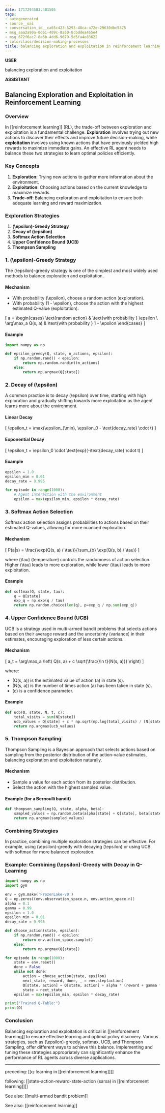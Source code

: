 ```yaml
---
date: 1717294583.401505
tags:
- autogenerated
- source__oai
- conversation_id__ca65c423-5293-48ca-a72e-29630dbc5375
- msg_aaa2a90a-0d61-409c-8a50-8cbddea465e4
- msg_672f6ac7-8a6b-4dd6-9079-5d5fa4e83622
- colorclass/decision-making-processes
title: balancing exploration and exploitation in reinforcement learning
---
```


**USER**

balancing exploration and exploitation


**ASSISTANT**

## Balancing Exploration and Exploitation in Reinforcement Learning

### Overview

In [[reinforcement learning]] (RL), the trade-off between exploration and exploitation is a fundamental challenge. **Exploration** involves trying out new actions to discover their effects and improve future decision-making, while **exploitation** involves using known actions that have previously yielded high rewards to maximize immediate gains. An effective RL agent needs to balance these two strategies to learn optimal policies efficiently.

### Key Concepts

1. **Exploration**: Trying new actions to gather more information about the environment.
2. **Exploitation**: Choosing actions based on the current knowledge to maximize rewards.
3. **Trade-off**: Balancing exploration and exploitation to ensure both adequate learning and reward maximization.

### Exploration Strategies

1. **\(\epsilon\)-Greedy Strategy**
2. **Decay of \(\epsilon\)**
3. **Softmax Action Selection**
4. **Upper Confidence Bound (UCB)**
5. **Thompson Sampling**

### 1. \(\epsilon\)-Greedy Strategy

The \(\epsilon\)-greedy strategy is one of the simplest and most widely used methods to balance exploration and exploitation.

#### Mechanism

- With probability \(\epsilon\), choose a random action (exploration).
- With probability \(1 - \epsilon\), choose the action with the highest estimated Q-value (exploitation).

\[
a =
\begin{cases} 
\text{random action} & \text{with probability } \epsilon \\
\arg\max_a Q(s, a) & \text{with probability } 1 - \epsilon
\end{cases}
\]

#### Example

```python
import numpy as np

def epsilon_greedy(Q, state, n_actions, epsilon):
    if np.random.rand() < epsilon:
        return np.random.randint(n_actions)
    else:
        return np.argmax(Q[state])
```

### 2. Decay of \(\epsilon\)

A common practice is to decay \(\epsilon\) over time, starting with high exploration and gradually shifting towards more exploitation as the agent learns more about the environment.

#### Linear Decay

\[
\epsilon_t = \max(\epsilon_{\min}, \epsilon_0 - \text{decay_rate} \cdot t)
\]

#### Exponential Decay

\[
\epsilon_t = \epsilon_0 \cdot \text{exp}(-\text{decay_rate} \cdot t)
\]

#### Example

```python
epsilon = 1.0
epsilon_min = 0.01
decay_rate = 0.995

for episode in range(1000):
    # Agent interaction with the environment
    epsilon = max(epsilon_min, epsilon * decay_rate)
```

### 3. Softmax Action Selection

Softmax action selection assigns probabilities to actions based on their estimated Q-values, allowing for more nuanced exploration.

#### Mechanism

\[
P(a|s) = \frac{\exp(Q(s, a) / \tau)}{\sum_{b} \exp(Q(s, b) / \tau)}
\]

where \(\tau\) (temperature) controls the randomness of action selection. Higher \(\tau\) leads to more exploration, while lower \(\tau\) leads to more exploitation.

#### Example

```python
def softmax(Q, state, tau):
    q = Q[state]
    exp_q = np.exp(q / tau)
    return np.random.choice(len(q), p=exp_q / np.sum(exp_q))
```

### 4. Upper Confidence Bound (UCB)

UCB is a strategy used in multi-armed bandit problems that selects actions based on their average reward and the uncertainty (variance) in their estimates, encouraging exploration of less certain actions.

#### Mechanism

\[
a_t = \arg\max_a \left( Q(s, a) + c \sqrt{\frac{\ln t}{N(s, a)}} \right)
\]

where:
- \(Q(s, a)\) is the estimated value of action \(a\) in state \(s\).
- \(N(s, a)\) is the number of times action \(a\) has been taken in state \(s\).
- \(c\) is a confidence parameter.

#### Example

```python
def ucb(Q, state, N, t, c):
    total_visits = sum(N[state])
    ucb_values = Q[state] + c * np.sqrt(np.log(total_visits) / (N[state] + 1e-5))
    return np.argmax(ucb_values)
```

### 5. Thompson Sampling

Thompson Sampling is a Bayesian approach that selects actions based on sampling from the posterior distribution of the action-value estimates, balancing exploration and exploitation naturally.

#### Mechanism

- Sample a value for each action from its posterior distribution.
- Select the action with the highest sampled value.

#### Example (for a Bernoulli bandit)

```python
def thompson_sampling(Q, state, alpha, beta):
    sampled_values = np.random.beta(alpha[state] + Q[state], beta[state] + (1 - Q[state]))
    return np.argmax(sampled_values)
```

### Combining Strategies

In practice, combining multiple exploration strategies can be effective. For example, using \(\epsilon\)-greedy with decaying \(\epsilon\) or using UCB with softmax for more balanced exploration.

### Example: Combining \(\epsilon\)-Greedy with Decay in Q-Learning

```python
import numpy as np
import gym

env = gym.make('FrozenLake-v0')
Q = np.zeros((env.observation_space.n, env.action_space.n))
alpha = 0.1
gamma = 0.99
epsilon = 1.0
epsilon_min = 0.01
decay_rate = 0.995

def choose_action(state, epsilon):
    if np.random.rand() < epsilon:
        return env.action_space.sample()
    else:
        return np.argmax(Q[state])

for episode in range(1000):
    state = env.reset()
    done = False
    while not done:
        action = choose_action(state, epsilon)
        next_state, reward, done, _ = env.step(action)
        Q[state, action] = Q[state, action] + alpha * (reward + gamma * np.max(Q[next_state]) - Q[state, action])
        state = next_state
    epsilon = max(epsilon_min, epsilon * decay_rate)

print("Trained Q-Table:")
print(Q)
```

### Conclusion

Balancing exploration and exploitation is critical in [[reinforcement learning]] to ensure effective learning and optimal policy discovery. Various strategies, such as \(\epsilon\)-greedy, softmax, UCB, and Thompson Sampling, offer different ways to achieve this balance. Implementing and tuning these strategies appropriately can significantly enhance the performance of RL agents across diverse applications.


---

preceding: [[q-learning in [[reinforcement learning]]]]  


following: [[state-action-reward-state-action (sarsa) in [[reinforcement learning]]]]

See also: [[multi-armed bandit problem]]


See also: [[reinforcement learning]]
